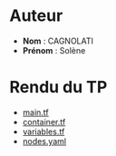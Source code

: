 # Auteur

- **Nom** : CAGNOLATI
- **Prénom** : Solène

# Rendu du TP

- [main.tf](main.tf)
- [container.tf](container.tf)
- [variables.tf](variables.tf) 
- [nodes.yaml](nodes.yaml)
